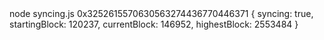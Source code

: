 <div id="termynal" data-termynal>
  <span data-ty="input"><span class="file-path"></span> node syncing.js</span>
  <span data-ty>0x3252615570630563274436770446371</span>
  <span data-ty>{</span>
  <span data-ty>  syncing: true,</span>
  <span data-ty>  startingBlock: 120237,</span>
  <span data-ty>  currentBlock: 146952,</span>
  <span data-ty>  highestBlock: 2553484</span>
  <span data-ty>}</span>
</div>